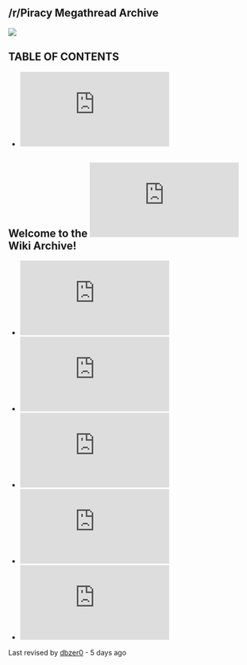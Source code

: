 ## /r/Piracy Megathread Archive
![](https://raw.githubusercontent.com/aaronthecodpro/Reddit-Piracy-Megathread/master/data/redditprivacy.png)

## TABLE OF CONTENTS
- ![Welcome to the r/Piracy Wiki!](https://github.com/aaronthecodpro/Reddit-Piracy-Megathread/tree/master/data/wiki.md)

## Welcome to the ![r/Piracy](https://github.com/aaronthecodpro/Reddit-Piracy-Megathread/tree/master/data/readme.md) Wiki Archive!

- ![Piracy FAQ](https://github.com/aaronthecodpro/Reddit-Piracy-Megathread/tree/master/data/piracyfaq.md)
- ![/r/piracy FAQ](https://github.com/aaronthecodpro/Reddit-Piracy-Megathread/tree/master/data/rpiracyfaq.md)
- ![Guides](https://github.com/aaronthecodpro/Reddit-Piracy-Megathread/tree/master/data/guides.md)
- ![Tools](https://github.com/aaronthecodpro/Reddit-Piracy-Megathread/tree/master/data/tools.md)
- ![Megathread](https://github.com/aaronthecodpro/Reddit-Piracy-Megathread/tree/master/data/readme.md)

Last revised by [dbzer0](https://www.reddit.com/user/dbzer0) - 5 days ago
